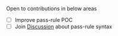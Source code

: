 Open to contributions in below areas

- [ ] Improve pass-rule POC
- [ ] Join [Discussion] about pass-rule syntax

[discussion]: https://github.com/rsb-23/open-pass-spec/discussions/1
